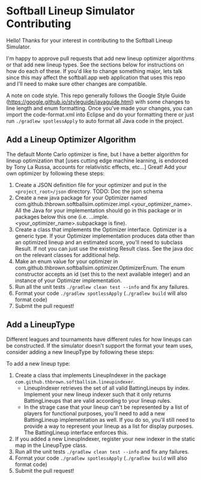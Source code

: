 # Softball Lineup Simulator Contributing

Hello! Thanks for your interest in contributing to the Softball Lineup Simulator.

I'm happy to approve pull requests that add new lineup optimizer algorithms or that add new lineup types. See the sections below for instructions on how do each of these. If you'd like to change something major, lets talk since this may affect the softball.app web application that uses this repo and I'll need to make sure other changes are compatible.

A note on code style. This repo generally follows the Google Style Guide (https://google.github.io/styleguide/javaguide.html) with some changes to line length and enum formatting. Once you've made your changes, you can import the code-format.xml into Eclipse and do your formatting there or just run `./gradlew spotlessApply` to auto format all Java code in the project.

## Add a Lineup Optimizer Algorithm

The default Monte Carlo optimizer is fine, but I have a better algorithm for lineup optimization that [uses cutting edge machine learning, is endorced by Tony La Russa, accounts for relativistic effects, etc...] Great! Add your own optimizer by following these steps:

1. Create a JSON definition file for your optimizer and put in the `<project_root>/json` directory. TODO: Doc the json schema
1. Create a new java package for your Optimizer named com.github.thbrown.softballsim.optimizer.impl.<your_optimizer_name>. All the Java for your implementation should go in this package or in packages below this one (i.e. ...imple.<your_optimizer_name>.subpackage is fine).
1. Create a class that implements the Optimizer interface. Optimizer is a generic type. If your Optimizer implementation produces data other than an optimized lineup and an estimated score, you'll need to subclass Result. If not you can just use the existing Result class. See the java doc on the relevant classes for additional help. 
1. Make an enum value for your optimizer in com.github.thbrown.softballsim.optimizer.OptimizerEnum. The enum constructor accepts an id (set this to the next available integer) and an instance of your Optimizer implementation.
1. Run all the unit tests `./gradlew clean test --info` and fix any failures.
1. Format your code `./gradlew spotlessApply` (`./gradlew build` will also format code)
1. Submit the pull request!

## Add a LineupType

Different leagues and tournaments have different rules for how lineups can be constructed. If the simulator doesn't support the format your team uses, consider adding a new lineupType by following these steps:

To add a new lineup type:
1. Create a class that implements LineupIndexer in the package `com.github.thbrown.softballsim.lineupindexer`.
	- LineupIndexer retrieves the set of all valid BattingLineups by index. Implement your new lineup indexer such that it only returns BattingLineups that are valid according to your lineup rules.
	- In the strage case that your lineup can't be represented by a list of players for functional purposes, you'll need to add a new BattingLineup implementation as well. If you do so, you'll still need to provide a way to represent your lineup as a list for display purposes. The BattingLineup interface enforces this.
1. If you added a new LineupIndexer, register your new indexer in the static map in the LineupType class.
1. Run all the unit tests `./gradlew clean test --info` and fix any failures.
1. Format your code `./gradlew spotlessApply` (`./gradlew build` will also format code)
1. Submit the pull request!